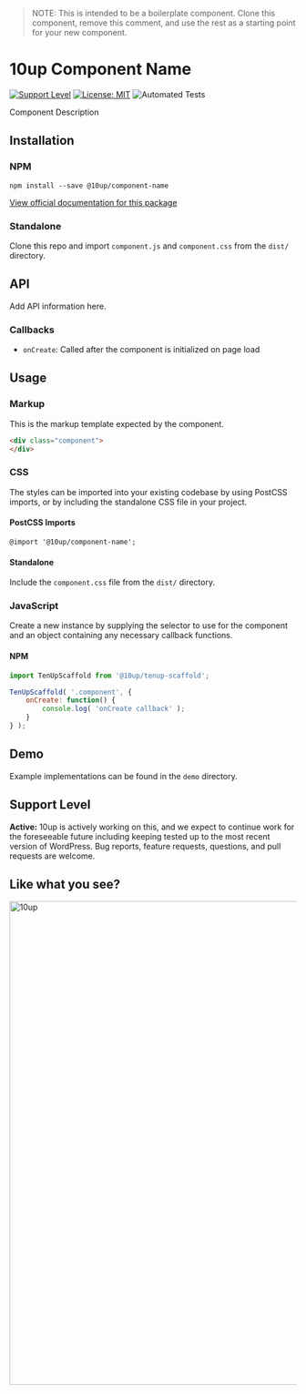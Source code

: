 > NOTE: This is intended to be a boilerplate component. Clone this component, remove this comment, and use the rest as a starting point for your new component.

# 10up Component Name

[![Support Level](https://img.shields.io/badge/support-active-green.svg)](#support-level) [![License: MIT](https://img.shields.io/badge/License-MIT-yellow.svg)](https://opensource.org/licenses/MIT) ![Automated Tests](https://github.com/10up/component-scaffold/workflows/Automated%20Tests/badge.svg)

Component Description

## Installation

### NPM

`npm install --save @10up/component-name`

[View official documentation for this package](https://baseline.10up.com/component/tenup-scaffold)

### Standalone

Clone this repo and import `component.js` and `component.css` from the `dist/` directory.

## API

Add API information here.

### Callbacks

 - `onCreate`: Called after the component is initialized on page load

## Usage

### Markup

 This is the markup template expected by the component.

 ```html
 <div class="component">
 </div>
 ```

### CSS

The styles can be imported into your existing codebase by using PostCSS imports, or by including the standalone CSS file in your project.

#### PostCSS Imports
`@import '@10up/component-name';`

#### Standalone
Include the `component.css` file from the `dist/` directory.

### JavaScript

Create a new instance by supplying the selector to use for the component and an object containing any necessary callback functions.

#### NPM

```javascript
import TenUpScaffold from '@10up/tenup-scaffold';

TenUpScaffold( '.component', {
	onCreate: function() {
		console.log( 'onCreate callback' );
	}
} );
```

## Demo

Example implementations can be found in the `demo` directory.

## Support Level

**Active:** 10up is actively working on this, and we expect to continue work for the foreseeable future including keeping tested up to the most recent version of WordPress.  Bug reports, feature requests, questions, and pull requests are welcome.

## Like what you see?

<a href="http://10up.com/contact/"><img src="https://10up.com/uploads/2016/10/10up-Github-Banner.png" width="850" alt="10up"></a>
